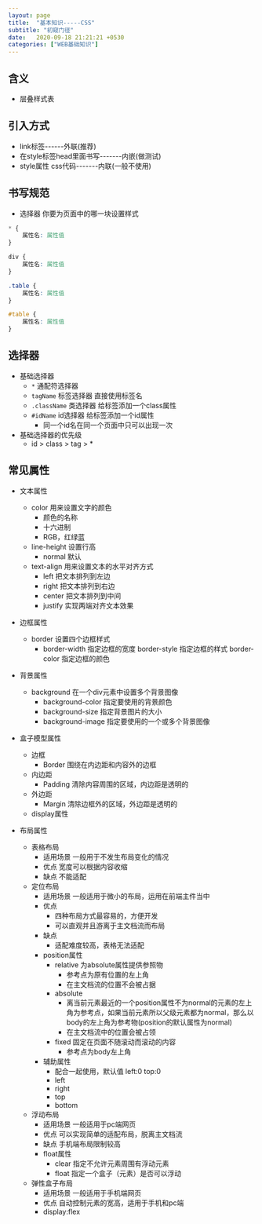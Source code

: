 ```yaml
---
layout: page
title:  "基本知识-----CSS"
subtitle: "初窥门径"
date:   2020-09-18 21:21:21 +0530
categories: ["WEB基础知识"]
---
```


## 含义

- 层叠样式表

## 引入方式

- link标签------外联(推荐)
- 在style标签head里面书写-------内嵌(做测试)
- style属性 css代码-------内联(一般不使用)

## 书写规范

- 选择器 你要为页面中的哪一块设置样式

```css
* {
    属性名: 属性值
}

div {
    属性名: 属性值
}

.table {
    属性名: 属性值
}

#table {
    属性名: 属性值
}
```
## 选择器

- 基础选择器 
    - `*` 通配符选择器
    - `tagName` 标签选择器 直接使用标签名
    - `.className` 类选择器 给标签添加一个class属性
    - `#idName` id选择器 给标签添加一个id属性
        - 同一个id名在同一个页面中只可以出现一次
- 基础选择器的优先级
    - id > class > tag > *

## 常见属性

- 文本属性
    - color 用来设置文字的颜色
        - 颜色的名称
        - 十六进制
        - RGB，红绿蓝
    - line-height 设置行高
        - normal 默认
    - text-align 用来设置文本的水平对齐方式
        - left 把文本排列到左边
        - right 把文本排列到右边
        - center 把文本排列到中间
        - justify 实现两端对齐文本效果

- 边框属性
    - border 设置四个边框样式
        - border-width 	指定边框的宽度
          border-style 	指定边框的样式
          border-color 	指定边框的颜色

- 背景属性
    - background 在一个div元素中设置多个背景图像
        - background-color 指定要使用的背景颜色
        - background-size 指定背景图片的大小
        - background-image 指定要使用的一个或多个背景图像

- 盒子模型属性
    - 边框
        - Border 围绕在内边距和内容外的边框
    - 内边距
        - Padding 清除内容周围的区域，内边距是透明的
    - 外边距
        - Margin 清除边框外的区域，外边距是透明的
    - display属性

- 布局属性
    - 表格布局
        - 适用场景 一般用于不发生布局变化的情况
        - 优点 宽度可以根据内容收缩
        - 缺点 不能适配
    - 定位布局
        - 适用场景 一般适用于微小的布局，运用在前端主件当中
        - 优点 
            - 四种布局方式最容易的，方便开发
            - 可以直观并且游离于主文档流而布局
        - 缺点
            - 适配难度较高，表格无法适配
        - position属性
            - relative 为absolute属性提供参照物
                - 参考点为原有位置的左上角
                - 在主文档流的位置不会被占据
            - absolute 
                - 离当前元素最近的一个position属性不为normal的元素的左上角为参考点，如果当前元素所以父级元素都为normal，那么以body的左上角为参考物(position的默认属性为normal) 
                - 在主文档流中的位置会被占领
            - fixed 固定在页面不随滚动而滚动的内容
                - 参考点为body左上角
        - 辅助属性
            - 配合一起使用，默认值 left:0 top:0
            - left
            - right
            - top
            - bottom
    - 浮动布局
        - 适用场景 一般适用于pc端网页
        - 优点 可以实现简单的适配布局，脱离主文档流
        - 缺点 手机端布局限制较高
        - float属性
            - clear 指定不允许元素周围有浮动元素
            - float 指定一个盒子（元素）是否可以浮动
    - 弹性盒子布局
        - 适用场景 一般适用于手机端网页
        - 优点 自动控制元素的宽高，适用于手机和pc端
        - display:flex